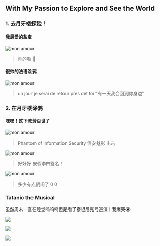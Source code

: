 ## With My Passion to Explore and See the World

### 1. 去月牙楼探险！

#### 我最爱的盐宝

![mon amour](./img/mon_amour.jpeg)

> 帅的嘞 :eyes:

#### 很帅的法语涂鸦

![mon amour](./img/illcomebackonedayfrance.jpeg)

> un jour je serai de retour pres det toi "有一天我会回到你身边"

### 2. 在月牙楼涂鸦

#### 嘿嘿！这下流芳百世了

![mon amour](./img/phantom.png)

> Phantom of Information Security 信安魅影 出击

![mon amour](./img/anja.jpeg)

> 好好好 安假李四签名！

![mon amour](./img/ghost.jpeg)
> 多少有点阴间了 0 0

### Tatanic the Musical

虽然周末一直在睡觉呜呜呜但是看了泰坦尼克号巡演！我爆哭😭

![](./img/titanic1.jpeg)

![](./img/titanic2.jpeg)

![](./img/titanic3.jpeg)